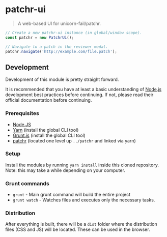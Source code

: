 # patchr-ui

> A web-based UI for unicorn-fail/patchr.

```js
// Create a new patchr-ui instance (in global/window scope).
const patchr = new PatchrUi();

// Navigate to a patch in the reviewer modal.
patchr.navigate('http://example.com/file.patch');
```

## Development

Development of this module is pretty straight forward.

It is recommended that you have at least a basic understanding of [Node.js]
development best practices before continuing. If not, please read their official
documentation before continuing.

### Prerequisites 

- [Node.JS]
- [Yarn] (install the global CLI tool)
- [Grunt.js] (install the global CLI tool)
- [patchr] (located one level up `../patchr` and linked via yarn)

### Setup

Install the modules by running `yarn install` inside this cloned
repository. Note: this may take a while depending on your computer.

### Grunt commands

- `grunt` - Main grunt command will build the entire project
- `grunt watch` - Watches files and executes only the necessary tasks.

### Distribution

After everything is built, there will be a `dist` folder where the distribution
files (CSS and JS) will be located. These can be used in the browser.

[patchr]: https://github.com/unicorn-fail/patchr
[Node.js]: https://nodejs.org
[Grunt.js]: https://gruntjs.com/getting-started#installing-the-cli
[Yarn]: https://yarnpkg.com/getting-started/install#global-install
